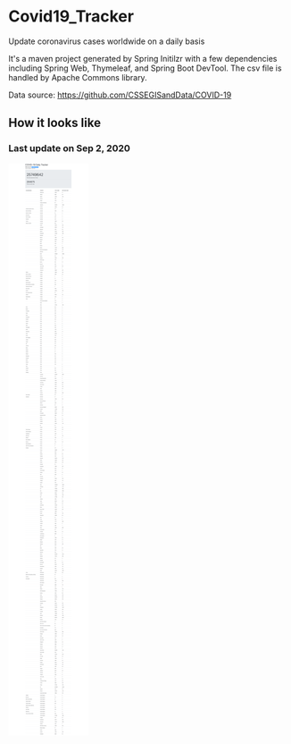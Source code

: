 # Covid19_Tracker
Update coronavirus cases worldwide on a daily basis

It's a maven project generated by Spring Initilzr with a few dependencies including Spring Web, Thymeleaf, and Spring Boot DevTool. 
The csv file is handled by Apache Commons library.

Data source: https://github.com/CSSEGISandData/COVID-19

## How it looks like 
### Last update on Sep 2, 2020
![](img/screencapture-localhost-8080-2020-09-02-14_06_39.png)
